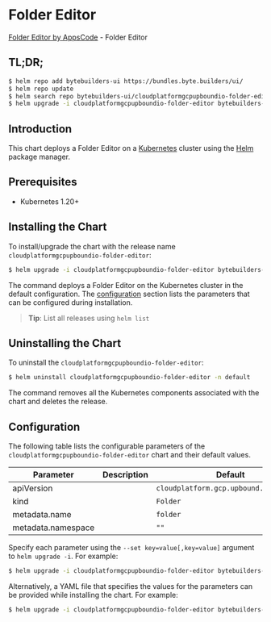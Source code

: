 # Folder Editor

[Folder Editor by AppsCode](https://byte.builders) - Folder Editor

## TL;DR;

```bash
$ helm repo add bytebuilders-ui https://bundles.byte.builders/ui/
$ helm repo update
$ helm search repo bytebuilders-ui/cloudplatformgcpupboundio-folder-editor --version=v0.4.18
$ helm upgrade -i cloudplatformgcpupboundio-folder-editor bytebuilders-ui/cloudplatformgcpupboundio-folder-editor -n default --create-namespace --version=v0.4.18
```

## Introduction

This chart deploys a Folder Editor on a [Kubernetes](http://kubernetes.io) cluster using the [Helm](https://helm.sh) package manager.

## Prerequisites

- Kubernetes 1.20+

## Installing the Chart

To install/upgrade the chart with the release name `cloudplatformgcpupboundio-folder-editor`:

```bash
$ helm upgrade -i cloudplatformgcpupboundio-folder-editor bytebuilders-ui/cloudplatformgcpupboundio-folder-editor -n default --create-namespace --version=v0.4.18
```

The command deploys a Folder Editor on the Kubernetes cluster in the default configuration. The [configuration](#configuration) section lists the parameters that can be configured during installation.

> **Tip**: List all releases using `helm list`

## Uninstalling the Chart

To uninstall the `cloudplatformgcpupboundio-folder-editor`:

```bash
$ helm uninstall cloudplatformgcpupboundio-folder-editor -n default
```

The command removes all the Kubernetes components associated with the chart and deletes the release.

## Configuration

The following table lists the configurable parameters of the `cloudplatformgcpupboundio-folder-editor` chart and their default values.

|     Parameter      | Description |                      Default                      |
|--------------------|-------------|---------------------------------------------------|
| apiVersion         |             | <code>cloudplatform.gcp.upbound.io/v1beta1</code> |
| kind               |             | <code>Folder</code>                               |
| metadata.name      |             | <code>folder</code>                               |
| metadata.namespace |             | <code>""</code>                                   |


Specify each parameter using the `--set key=value[,key=value]` argument to `helm upgrade -i`. For example:

```bash
$ helm upgrade -i cloudplatformgcpupboundio-folder-editor bytebuilders-ui/cloudplatformgcpupboundio-folder-editor -n default --create-namespace --version=v0.4.18 --set apiVersion=cloudplatform.gcp.upbound.io/v1beta1
```

Alternatively, a YAML file that specifies the values for the parameters can be provided while
installing the chart. For example:

```bash
$ helm upgrade -i cloudplatformgcpupboundio-folder-editor bytebuilders-ui/cloudplatformgcpupboundio-folder-editor -n default --create-namespace --version=v0.4.18 --values values.yaml
```
